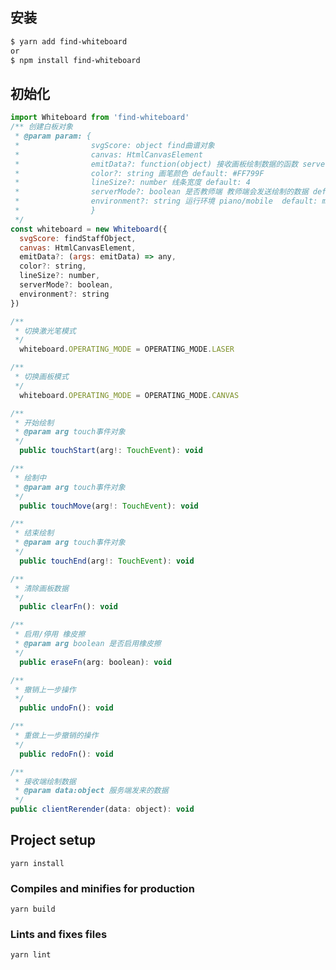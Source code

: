 
## 安装
``` bash
$ yarn add find-whiteboard
or
$ npm install find-whiteboard
```
## 初始化
``` javascript
import Whiteboard from 'find-whiteboard'
/** 创建白板对象
 * @param param: {
 *                svgScore: object find曲谱对象
 *                canvas: HtmlCanvasElement
 *                emitData?: function(object) 接收画板绘制数据的函数 serverMode为true才会触发
 *                color?: string 画笔颜色 default: #FF799F
 *                lineSize?: number 线条宽度 default: 4
 *                serverMode?: boolean 是否教师端 教师端会发送绘制的数据 default: true
 *                environment?: string 运行环境 piano/mobile  default: mobile
 *                }
 */
const whiteboard = new Whiteboard({
  svgScore: findStaffObject,
  canvas: HtmlCanvasElement,
  emitData?: (args: emitData) => any, 
  color?: string, 
  lineSize?: number, 
  serverMode?: boolean, 
  environment?: string 
})
```

``` javascript
/**
 * 切换激光笔模式
 */
  whiteboard.OPERATING_MODE = OPERATING_MODE.LASER
```

``` javascript
/**
 * 切换画板模式
 */
  whiteboard.OPERATING_MODE = OPERATING_MODE.CANVAS
```

``` javascript
/**
 * 开始绘制
 * @param arg touch事件对象 
 */
  public touchStart(arg!: TouchEvent): void
```

``` javascript
/**
 * 绘制中
 * @param arg touch事件对象 
 */
  public touchMove(arg!: TouchEvent): void
```

``` javascript
/**
 * 结束绘制
 * @param arg touch事件对象 
 */
  public touchEnd(arg!: TouchEvent): void
```

``` javascript
/**
 * 清除画板数据
 */
  public clearFn(): void
```

``` javascript
/**
 * 启用/停用 橡皮擦
 * @param arg boolean 是否启用橡皮擦 
 */
  public eraseFn(arg: boolean): void
```

``` javascript
/**
 * 撤销上一步操作
 */
  public undoFn(): void
```

``` javascript
/**
 * 重做上一步撤销的操作
 */
  public redoFn(): void
```

``` javascript
/**
 * 接收端绘制数据
 * @param data:object 服务端发来的数据
 */
public clientRerender(data: object): void
```
  
## Project setup
```
yarn install
```

### Compiles and minifies for production
```
yarn build
```

### Lints and fixes files
```
yarn lint
```
